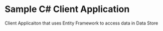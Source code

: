﻿# Sample C# Client Application
Client Applicaiton that uses Entity Framework to access data in Data Store